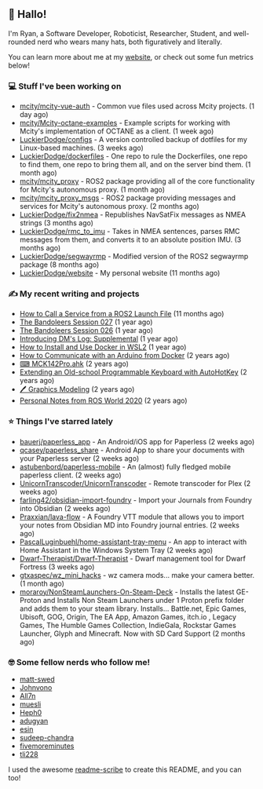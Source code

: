 ## 👋 Hallo!

I'm Ryan, a Software Developer, Roboticist, Researcher, Student, and well-rounded nerd who wears many hats, both figuratively and literally.

You can learn more about me at my [website](https://ryandlewis.dev), or check out some fun metrics below!

### 💻 Stuff I've been working on

- [mcity/mcity-vue-auth](https://github.com/mcity/mcity-vue-auth) - Common vue files used across Mcity projects. (1 day ago)
- [mcity/Mcity-octane-examples](https://github.com/mcity/Mcity-octane-examples) - Example scripts for working with Mcity&#39;s implementation of OCTANE as a client. (1 week ago)
- [LuckierDodge/configs](https://github.com/LuckierDodge/configs) - A version controlled backup of dotfiles for my Linux-based machines. (3 weeks ago)
- [LuckierDodge/dockerfiles](https://github.com/LuckierDodge/dockerfiles) - One repo to rule the Dockerfiles, one repo to find them, one repo to bring them all, and on the server bind them. (1 month ago)
- [mcity/mcity_proxy](https://github.com/mcity/mcity_proxy) - ROS2 package providing all of the core functionality for Mcity&#39;s autonomous proxy. (1 month ago)
- [mcity/mcity_proxy_msgs](https://github.com/mcity/mcity_proxy_msgs) - ROS2 package providing messages and services for Mcity&#39;s autonomous proxy. (2 months ago)
- [LuckierDodge/fix2nmea](https://github.com/LuckierDodge/fix2nmea) - Republishes NavSatFix messages as NMEA strings (3 months ago)
- [LuckierDodge/rmc_to_imu](https://github.com/LuckierDodge/rmc_to_imu) - Takes in NMEA sentences, parses RMC messages from them, and converts it to an absolute position IMU. (3 months ago)
- [LuckierDodge/segwayrmp](https://github.com/LuckierDodge/segwayrmp) - Modified version of the ROS2 segwayrmp package (8 months ago)
- [LuckierDodge/website](https://github.com/LuckierDodge/website) - My personal website (11 months ago)

### ✍ My recent writing and projects

- [How to Call a Service from a ROS2 Launch File](https://ryandlewis.dev/posts/callserviceinros2launch/) (11 months ago)
- [The Bandoleers Session 027](https://ryandlewis.dev/posts/ttrpg/thebandoleers027/) (1 year ago)
- [The Bandoleers Session 026](https://ryandlewis.dev/posts/ttrpg/thebandoleers026/) (1 year ago)
- [Introducing DM&#39;s Log: Supplemental](https://ryandlewis.dev/posts/ttrpg/introducingdmslog/) (1 year ago)
- [How to Install and Use Docker in WSL2](https://ryandlewis.dev/posts/howtowsldocker/) (1 year ago)
- [How to Communicate with an Arduino from Docker](https://ryandlewis.dev/posts/howtoarduinodocker/) (2 years ago)
- [⌨ MCK142Pro.ahk](https://ryandlewis.dev/projects/mck142pro/) (2 years ago)
- [Extending an Old-school Programmable Keyboard with AutoHotKey](https://ryandlewis.dev/posts/mck142pro/) (2 years ago)
- [🖊 Graphics Modeling](https://ryandlewis.dev/projects/graphics/) (2 years ago)
- [Personal Notes from ROS World 2020](https://ryandlewis.dev/posts/rosworld2020/) (2 years ago)

### ⭐ Things I've starred lately

- [bauerj/paperless_app](https://github.com/bauerj/paperless_app) - An Android/iOS app for Paperless (2 weeks ago)
- [qcasey/paperless_share](https://github.com/qcasey/paperless_share) - Android App to share your documents with your Paperless server (2 weeks ago)
- [astubenbord/paperless-mobile](https://github.com/astubenbord/paperless-mobile) - An (almost) fully fledged mobile paperless client. (2 weeks ago)
- [UnicornTranscoder/UnicornTranscoder](https://github.com/UnicornTranscoder/UnicornTranscoder) - Remote transcoder for Plex (2 weeks ago)
- [farling42/obsidian-import-foundry](https://github.com/farling42/obsidian-import-foundry) - Import your Journals from Foundry into Obsidian (2 weeks ago)
- [Praxxian/lava-flow](https://github.com/Praxxian/lava-flow) - A Foundry VTT module that allows you to import your notes from Obsidian MD into Foundry journal entries. (2 weeks ago)
- [PascalLuginbuehl/home-assistant-tray-menu](https://github.com/PascalLuginbuehl/home-assistant-tray-menu) - An app to interact with Home Assistant in the Windows System Tray (2 weeks ago)
- [Dwarf-Therapist/Dwarf-Therapist](https://github.com/Dwarf-Therapist/Dwarf-Therapist) - Dwarf management tool for Dwarf Fortress (3 weeks ago)
- [gtxaspec/wz_mini_hacks](https://github.com/gtxaspec/wz_mini_hacks) - wz camera mods... make your camera better. (1 month ago)
- [moraroy/NonSteamLaunchers-On-Steam-Deck](https://github.com/moraroy/NonSteamLaunchers-On-Steam-Deck) - Installs the latest GE-Proton and Installs Non Steam Launchers under 1 Proton prefix folder and adds them to your steam library. Installs... Battle.net, Epic Games, Ubisoft, GOG, Origin, The EA App, Amazon Games, itch.io , Legacy Games, The Humble Games Collection, IndieGala, Rockstar Games Launcher, Glyph and Minecraft. Now with SD Card Support (2 months ago)

### 🤓 Some fellow nerds who follow me!

- [matt-swed](https://github.com/matt-swed)
- [Johnvono](https://github.com/Johnvono)
- [All7n](https://github.com/All7n)
- [muesli](https://github.com/muesli)
- [Heph0](https://github.com/Heph0)
- [adugyan](https://github.com/adugyan)
- [esin](https://github.com/esin)
- [sudeep-chandra](https://github.com/sudeep-chandra)
- [fivemoreminutes](https://github.com/fivemoreminutes)
- [tli228](https://github.com/tli228)

I used the awesome [readme-scribe](https://github.com/muesli/readme-scribe) to create this README, and you can too!
